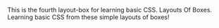 This is the fourth layout-box for learning basic CSS. Layouts Of Boxes. Learning basic CSS from these simple layouts of boxes!
